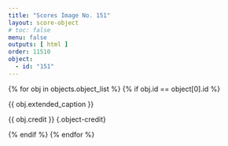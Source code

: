 ```yaml
---
title: "Scores Image No. 151"
layout: score-object
# toc: false
menu: false
outputs: [ html ]
order: 11510
object:
  - id: "151"
---
```


{% for obj in objects.object_list %}
{% if obj.id == object[0].id %}

{{ obj.extended_caption }}

{{ obj.credit }} {.object-credit}

{% endif %}
{% endfor %}
